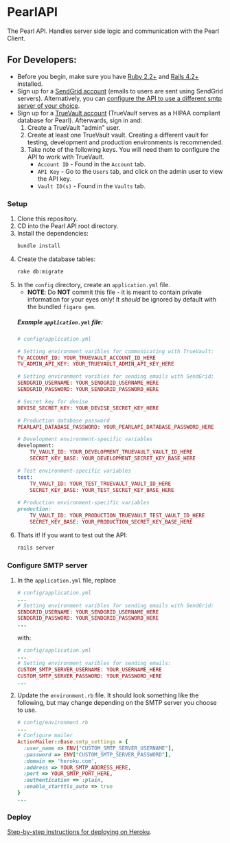 # PearlAPI
The Pearl API. Handles server side logic and communication with the Pearl Client.


## For Developers:
* Before you begin, make sure you have [Ruby 2.2+](https://www.ruby-lang.org/en/documentation/installation/) and 
[Rails 4.2+](http://rubyonrails.org/download/) installed.
* Sign up for a [SendGrid account](https://sendgrid.com/) (emails to users are sent using SendGrid servers). Alternatively, you can [configure the API to use a different smtp server of your choice](#configure-smtp-server). 
* Sign up for a [TrueVault account](https://www.truevault.com/) (TrueVault serves as a HIPAA compliant database for Pearl). Afterwards, sign in and:
    1. Create a TrueVault "admin" user.
    2. Create at least one TrueVault vault. Creating a different vault for testing, development and production environments is recommended.
    3. Take note of the following keys. You will need them to configure the API to work with TrueVault.
        * `Account ID` - Found in the `Account` tab.
        * `API Key` - Go to the `Users` tab, and click on the admin user to view the API key.
        * `Vault ID(s)` - Found in the `Vaults` tab.


### Setup
1. Clone this repository.
2. CD into the Pearl API root directory.
3. Install the dependencies:
    ```bash
    bundle install
    ```
4. Create the database tables:
    ```bash
    rake db:migrate
    ```
5. In the `config` directory, create an `application.yml` file. 
    *  **NOTE**: Do **NOT** commit this file - it is meant to contain private information for your eyes only! It *should* be ignored by default with the bundled `figaro gem`.
    ##### Example `application.yml` file:
    ```ruby
    # config/application.yml 
    
    # Setting environment varibles for communicating with TrueVault:
    TV_ACCOUNT_ID: YOUR_TRUEVAULT_ACCOUNT_ID_HERE
    TV_ADMIN_API_KEY: YOUR_TRUEVAULT_ADMIN_API_KEY_HERE
    
    # Setting environment varibles for sending emails with SendGrid:
    SENDGRID_USERNAME: YOUR_SENDGRID_USERNAME_HERE
    SENDGRID_PASSWORD: YOUR_SENDGRID_PASSWORD_HERE
    
    # Secret key for devise
    DEVISE_SECRET_KEY: YOUR_DEVISE_SECRET_KEY_HERE
    
    # Production database password
    PEARLAPI_DATABASE_PASSWORD: YOUR_PEARLAPI_DATABASE_PASSWORD_HERE
    
    # Development environment-specific variables
    development:
        TV_VAULT_ID: YOUR_DEVELOPMENT_TRUEVAULT_VAULT_ID_HERE
        SECRET_KEY_BASE: YOUR_DEVELOPMENT_SECRET_KEY_BASE_HERE
    
    # Test environment-specific variables
    test: 
        TV_VAULT_ID: YOUR_TEST_TRUEVAULT_VAULT_ID_HERE
        SECRET_KEY_BASE: YOUR_TEST_SECRET_KEY_BASE_HERE
              
    # Production environment-specific variables          
    production: 
        TV_VAULT_ID: YOUR_PRODUCTION_TRUEVAULT_TEST_VAULT_ID_HERE
        SECRET_KEY_BASE: YOUR_PRODUCTION_SECRET_KEY_BASE_HERE
    ```
6. Thats it! If you want to test out the API:
    ```bash
    rails server
    ```

### Configure SMTP server
1. In the `application.yml` file, replace
    ```ruby
    # config/application.yml
    ...
    # Setting environment varibles for sending emails with SendGrid:
    SENDGRID_USERNAME: YOUR_SENDGRID_USERNAME_HERE
    SENDGRID_PASSWORD: YOUR_SENDGRID_PASSWORD_HERE
    ...
    ```
    with:
    ```ruby
    # config/application.yml
    ...
    # Setting environment varibles for sending emails:
    CUSTOM_SMTP_SERVER_USERNAME: YOUR_USERNAME_HERE
    CUSTOM_SMTP_SERVER_PASSWORD: YOUR_PASSWORD_HERE
    ...
    ```

2. Update the `environment.rb` file. It should look something like the following, but may change depending on the SMTP server you choose to use.
    ```ruby
    # config/environment.rb
    ...
    # Configure mailer
    ActionMailer::Base.smtp_settings = {
      :user_name => ENV["CUSTOM_SMTP_SERVER_USERNAME"],
      :password => ENV["CUSTOM_SMTP_SERVER_PASSWORD"],
      :domain => 'heroku.com',
      :address => YOUR_SMTP_ADDRESS_HERE,
      :port => YOUR_SMTP_PORT_HERE,
      :authentication => :plain,
      :enable_starttls_auto => true
    }
    ...
    ```

### Deploy
[Step-by-step instructions for deploying on Heroku](https://devcenter.heroku.com/articles/getting-started-with-ruby#introduction).

